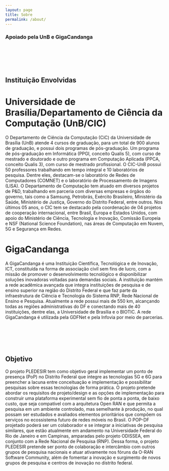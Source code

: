 ```yaml
---
layout: page
title: Sobre
permalink: /about/
---
```


### Apoiado pela UnB e GigaCandanga

<br/>
<br/>
<br/>
<br/>


## Instituição Envolvidas

# Universidade de Brasília/Departamento de Ciência da Computação (UnB/CIC)

O Departamento de Ciência da Computação (CiC) da Universidade de Brasília (UnB) atende 4 cursos
de graduação, para um total de 900 alunos de graduação, e possui dois programas de pós-graduação.
Um programa de pós-graduação em Informática (PPGI, conceito Qualis 5), com curso de mestrado e
doutorado e outro programa em Computação Aplicada (PPCA, conceito Qualis 3), com curso de
mestrado profissional. O CIC-UnB possui 50 professores trabalhando em tempo integral e 10
laboratórios de pesquisa. Dentre eles, destacam-se o laboratório de Redes de Computadores
(COMNET) e o laboratório de Processamento de Imagens (LISA). O Departamento de Computação
tem atuado em diversos projetos de P&D, trabalhando em parceria com diversas empresas e órgãos
do governo, tais como a Samsung, Petrobrás, Exército Brasileiro, Ministério da Saúde, Ministério de
Justiça, Governo do Distrito Federal, entre outros. Nos últimos 05 anos, o CIC tem se destacado pela
coordenação de 04 projetos de cooperação internacional, entre Brasil, Europa e Estados Unidos, com
apoio do Ministério de Ciência, Tecnologia e Inovação, Comissão Europeia e NSF (National Science
Foundation), nas áreas de Computação em Nuvem, 5G e Segurança em Redes.

# GigaCandanga

A GigaCandanga é uma Instituição Científica, Tecnológica e de Inovação, ICT, constituída na forma
de associação civil sem fins de lucro, com a missão de promover o desenvolvimento tecnológico e
disponibilizar soluções inovadoras voltadas para demandas sociais. A instituição mantém a rede
acadêmica avançada que integra instituições de pesquisa e de ensino superior na região do Distrito
Federal e que faz parte da infraestrutura de Ciência e Tecnologia do Sistema RNP, Rede Nacional de
Ensino e Pesquisa. Atualmente a rede possui mais de 550 km, alcançando todas as regiões
administrativas do DF e conectando mais de 40 instituições, dentre elas, a Universidade de Brasília e
o BIOTIC. A rede GigaCandanga é utilizada pela GDFNet e pela Infovia por meio de parcerias.

<br/>
<br/>
<br/>
<br/>

## Objetivo

O projeto PLEDESIR tem como objetivo geral implementar um ponto de presença (PoP) no
Distrito Federal que integre as tecnologias 5G e 6G para preencher a lacuna entre conceituação
e implementação e possibilitar pesquisas sobre essas tecnologias de forma prática. O projeto
pretende abordar os requisitos de projeto/design e as opções de implementação para construir
uma plataforma experimental sem fio de ponta a ponta, de baixo custo, que seja compatível
com a arquitetura Open RAN e que permita a pesquisa em um ambiente controlado, mas
semelhante à produção, no qual possam ser estudados e avaliados elementos prioritários que
compõem os serviços no ecossistema futuro de redes móveis no Brasil. O POP-DF projetado
poderá ser um colaborador e se integrar a iniciativas de pesquisa similares, que estão
atualmente em andamento na Universidade Federal do Rio de Janeiro e em Campinas,
amparadas pelo projeto ODISSEA, em conjunto com a Rede Nacional de Pesquisa (RNP).
Dessa forma, o projeto PLEDESIR pretende ser ponto de colaboração e intercâmbio com outros
grupos de pesquisa nacionais e atuar ativamente nos fóruns da O-RAN Software Community,
além de fomentar a inovação e surgimento de novos grupos de pesquisa e centros de inovação
no distrito federal.

